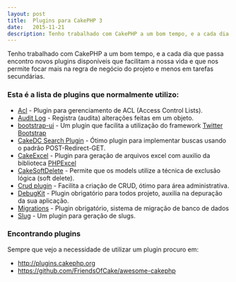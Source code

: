 ```yaml
---
layout: post
title:  Plugins para CakePHP 3
date:   2015-11-21
description: Tenho trabalhado com CakePHP a um bom tempo, e a cada dia que passa encontro novos plugins disponíveis que facilitam a nossa vida e que nos permite focar mais na regra de negócio do projeto e menos em tarefas secundárias. Confirma a lista de plugins que normalmente utilizo.
---
```


Tenho trabalhado com CakePHP a um bom tempo, e a cada dia que passa encontro novos plugins disponíveis que facilitam a nossa vida e que nos permite focar mais na regra de negócio do projeto e menos em tarefas secundárias.

### Esta é a lista de plugins que normalmente utilizo:

- [Acl](https://github.com/cakephp/acl) - Plugin para gerenciamento de ACL (Access Control Lists).
- [Audit Log](https://github.com/jippi/cakephp-audit-log) - Registra (audita) alterações feitas em um objeto.
- [bootstrap-ui](https://github.com/friendsofcake/bootstrap-ui) - Um plugin que facilita a utilização do framework [Twitter Bootstrap](http://getbootstrap.com)
- [CakeDC Search Plugin](https://github.com/cakedc/search) - Ótimo plugin para implementar buscas usando o padrão POST-Redirect-GET.
- [CakeExcel](https://github.com/dakota/CakeExcel/tree/3.0) - Plugin para geração de arquivos excel com auxilio da biblioteca [PHPExcel](https://github.com/PHPOffice/PHPExcel)
- [CakeSoftDelete](https://github.com/PGBI/cakephp3-soft-delete) - Permite que os models utilize a técnica de exclusão lógica (soft delete).
- [Crud plugin](https://github.com/FriendsOfCake/crud) - Facilita a criação de CRUD, ótimo para área administrativa.
- [DebugKit](https://github.com/cakephp/debug_kit) - Plugin obrigatório para todos projeto, auxilia na depuração da sua aplicação.
- [Migrations](https://github.com/cakephp/migrations) - Plugin obrigatório, sistema de migração de banco de dados
- [Slug](https://github.com/UseMuffin/Slug) - Um plugin para geração de slugs.


### Encontrando plugins
Sempre que vejo a necessidade de utilizar um plugin procuro em:
- http://plugins.cakephp.org
- https://github.com/FriendsOfCake/awesome-cakephp
